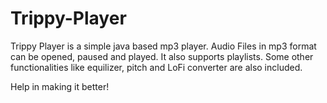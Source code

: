# Trippy-Player
Trippy Player is a simple java based mp3 player. Audio Files in mp3 format can be opened, paused and played. It also supports playlists. Some other functionalities like equilizer, pitch and LoFi converter are also included. 

Help in making it better!

